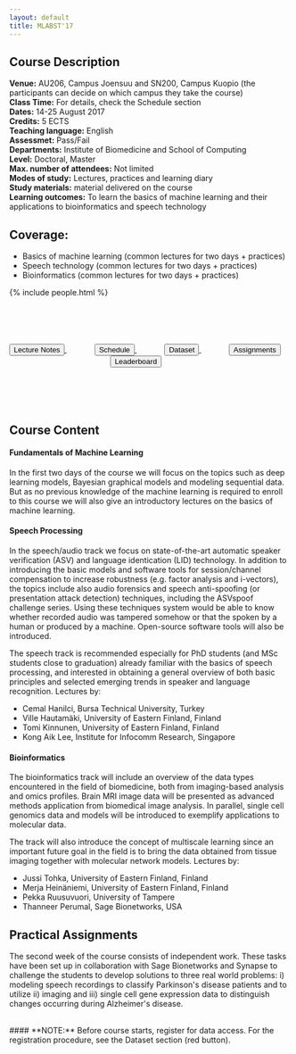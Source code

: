 ```yaml
---
layout: default
title: MLABST'17
---
```


## Course Description
**Venue:** AU206, Campus Joensuu and SN200, Campus Kuopio (the participants can decide on which campus they take the course) <br />
**Class Time:** For details, check the Schedule section <br />
**Dates:** 14-25 August 2017 <br />
**Credits:** 5 ECTS <br />
**Teaching language:** English <br />
**Assessmet:** Pass/Fail <br />
**Departments:** Institute of Biomedicine and School of Computing <br />
**Level:** Doctoral, Master <br />
**Max. number of attendees:** Not limited <br />
**Modes of study:** Lectures, practices and learning diary <br />
**Study materials:** material delivered on the course <br />
**Learning outcomes:** To learn the basics of machine learning and their applications to bioinformatics and speech technology


## Coverage:

* Basics of machine learning (common lectures for two days + practices)
* Speech technology (common lectures for two days + practices)
* Bioinformatics (common lectures for two days + practices)

{% include people.html %}

<div style="text-align:center; padding:70px 0px 70px 0px;">
  <a href="#" style="margin-right:50px">
    <button type="button" class="btn btn-success btn-lg">Lecture Notes</button>
  </a>
  <a href="{{ site.url }}/{{ site.baseurl }}/schedule" style="margin-right:50px">
    <button type="button" class="btn btn-info btn-lg">Schedule</button>
  </a>
  <a href="{{ site.url }}/{{ site.baseurl }}/dataset" style="margin-right:50px">
    <button type="button" class="btn btn-danger btn-lg">Dataset</button>
  </a>
  <a href="#" style="margin-right:50px">
    <button type="button" class="btn btn-warning btn-lg">Assignments</button>
  </a>
  <a href="#" style="margin-right:50px">
    <button type="button" class="btn btn-primary btn-lg">Leaderboard</button>
  </a>
</div>

## Course Content
#### **Fundamentals of Machine Learning**

In the first two days of the course we will focus on the topics such as deep learning models,
Bayesian graphical models and modeling sequential data. But as no previous knowledge of the
machine learning is required to enroll to this course we will also give an introductory lectures on
the basics of machine learning.

#### **Speech Processing**
In the speech/audio track we focus on state-of-the-art automatic speaker verification (ASV) and
language identication (LID) technology. In addition to introducing the basic models and software
tools for session/channel compensation to increase robustness (e.g. factor analysis and
i-vectors), the topics include also audio forensics and speech anti-spoofing (or presentation
attack detection) techniques, including the ASVspoof challenge series. Using these techniques
system would be able to know whether recorded audio was tampered somehow or that the
spoken by a human or produced by a machine. Open-source software tools will also be
introduced.

The speech track is recommended especially for PhD students (and MSc students close to
graduation) already familiar with the basics of speech processing, and interested in obtaining a
general overview of both basic principles and selected emerging trends in speaker and
language recognition. Lectures by:

- Cemal Hanilci, Bursa Technical University, Turkey
- Ville Hautamäki, University of Eastern Finland, Finland
- Tomi Kinnunen, University of Eastern Finland, Finland
- Kong Aik Lee,  Institute for Infocomm Research, Singapore

#### **Bioinformatics**
The bioinformatics track will include an overview of the data types encountered in the field of biomedicine, 
both from imaging-based analysis and omics profiles. Brain MRI image data will be presented as 
advanced methods application from biomedical image analysis. In parallel, single
cell genomics data and models will be introduced to exemplify applications to molecular data.

The track will also introduce the concept of multiscale learning since an important future goal in
the field is to bring the data obtained from tissue imaging together with molecular network
models. Lectures by:

- Jussi Tohka, University of Eastern Finland, Finland
- Merja Heinäniemi, University of Eastern Finland, Finland
- Pekka Ruusuvuori, University of Tampere
- Thanneer Perumal, Sage Bionetworks, USA

## Practical Assignments
The second week of the course consists of independent work. These tasks have been set up in collaboration with Sage Bionetworks and Synapse to challenge the students to develop solutions to three real world problems: i) modeling speech recordings to classify Parkinson's disease patients and to utilize ii) imaging and iii) single cell gene expression data to distinguish changes occurring during Alzheimer's disease. 

<br />
#### **NOTE:** Before course starts, register for data access. For the registration procedure, see the Dataset section (red button).
